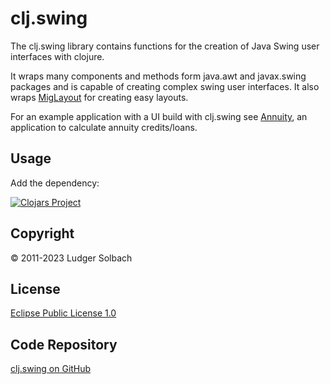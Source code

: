 clj.swing
=========
The clj.swing library contains functions for the creation of Java Swing user interfaces with clojure.

It wraps many components and methods form java.awt and javax.swing packages and is capable of creating complex swing user interfaces. It also wraps [MigLayout](https://github.com/mikaelgrev/miglayout) for creating easy layouts.

For an example application with a UI build with clj.swing see [Annuity](https://github.com/lsolbach/Annuity), an application to calculate annuity credits/loans.


Usage
-----
Add the dependency:

[![Clojars Project](https://img.shields.io/clojars/v/org.soulspace.clj/clj.swing.svg)](https://clojars.org/org.soulspace.clj/clj.swing)

Copyright
---------
© 2011-2023 Ludger Solbach

License
-------
[Eclipse Public License 1.0](http://www.eclipse.org/legal/epl-v10.html)

Code Repository
---------------
[clj.swing on GitHub](https://github.com/soulspace-org/clj.swing)
